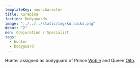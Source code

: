 ```yaml
---
templateKey: new-character
title: Kurapika
faction: Bodyguards
image: "../../../static/img/kurapika.png"
debut: "2"
nen: Conjuration / Specialist
tags:
  - hunter
  - bodyguard
---
```


Hunter assigned as bodyguard of Prince [Woble](/character/woble/) and Queen [Oito](/character/oito/).
